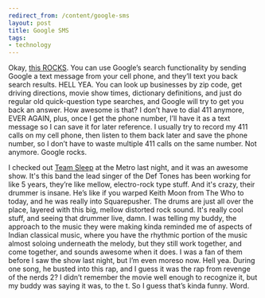 ```yaml
---
redirect_from: /content/google-sms
layout: post
title: Google SMS
tags:
- technology
---
```

Okay, [this ROCKS](http://google.com/sms). You can use Google’s search functionality by sending Google a text message from your cell phone, and they’ll text you back search results. HELL YEA. You can look up businesses by zip code, get driving directions, movie show times, dictionary definitions, and just do regular old quick-question type searches, and Google will try to get you back an answer. How awesome is that? I don’t have to dial 411 anymore, EVER AGAIN, plus, once I get the phone number, I’ll have it as a text message so I can save it for later reference. I usually try to record my 411 calls on my cell phone, then listen to them back later and save the phone number, so I don’t have to waste multiple 411 calls on the same number. Not anymore. Google rocks.

I checked out [Team Sleep](http://www.teamsleep.net/) at the Metro last night, and it was an awesome show. It's this band the lead singer of the Def Tones has been working for like 5 years, they’re like mellow, electro-rock type stuff. And it's crazy, their drummer is insane. He’s like if you warped Keith Moon from The Who to today, and he was really into Squarepusher. The drums are just all over the place, layered with this big, mellow distorted rock sound. It's really cool stuff, and seeing that drummer live, damn. I was telling my buddy, the approach to the music they were making kinda reminded me of aspects of Indian classical music, where you have the rhythmic portion of the music almost soloing underneath the melody, but they still work together, and come together, and sounds awesome when it does. I was a fan of them before I saw the show last night, but I’m even moreso now. Hell yea. During one song, he busted into this rap, and I guess it was the rap from revenge of the nerds 2? I didn’t remember the movie well enough to recognize it, but my buddy was saying it was, to the t. So I guess that’s kinda funny. Word.

